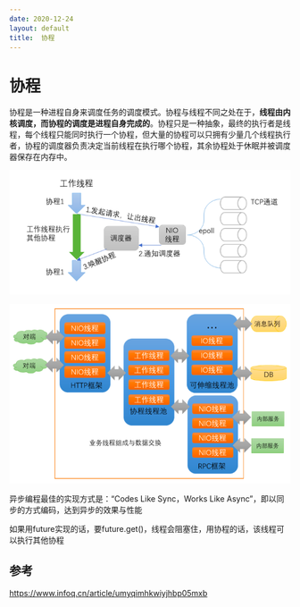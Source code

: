 ```yaml
---
date: 2020-12-24
layout: default
title:  协程
---
```


# 协程

协程是一种进程自身来调度任务的调度模式。协程与线程不同之处在于，**线程由内核调度，而协程的调度是进程自身完成的**。协程只是一种抽象，最终的执行者是线程，每个线程只能同时执行一个协程，但大量的协程可以只拥有少量几个线程执行者，协程的调度器负责决定当前线程在执行哪个协程，其余协程处于休眠并被调度器保存在内存中。

![image-20201224105916229](https://github.com/garydai/garydai.github.com/raw/master/_posts/pic/image-20201224105916229.png)

![image-20201224105235107](https://github.com/garydai/garydai.github.com/raw/master/_posts/pic/image-20201224105235107.png)

异步编程最佳的实现方式是：“Codes Like Sync，Works Like Async”，即以同步的方式编码，达到异步的效果与性能

如果用future实现的话，要future.get()，线程会阻塞住，用协程的话，该线程可以执行其他协程

## 参考

https://www.infoq.cn/article/umyqimhkwiyjhbp05mxb